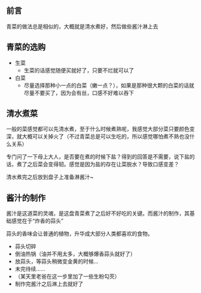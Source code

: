## 前言
青菜的做法总是相似的，大概就是清水煮好，然后做些酱汁淋上去

## 青菜的选购
 - 生菜
     - 生菜的话感觉随便买就好了，只要不烂就可以了
 - 白菜
     - 尽量选择那种小一点的白菜（嫩一点？），如果是那种很大颗的白菜的话就尽量不要买了，因为会有丝，口感不好难以吞下

## 清水煮菜
一般的菜感觉都可以先清水煮，至于什么时候煮熟呢，我感觉大部分菜只要颜色变深，就大概可以关掉火了（不过青菜总是可以生吃的，所以感觉哪怕煮不熟也没什么关系）

专门问了一下母上大人，是否要在煮的时候下盐？得到的回答是不需要，说下盐的话，煮了之后菜会变得韧。感觉是因为盐的存在让菜脱水？导致口感变差？

清水煮完之后放到盘子上准备淋酱汁~

## 酱汁的制作
酱汁是这道菜的灵魂，是这盘青菜煮了之后好不好吃的关键。而酱汁的制作，其基础感觉在于“炸香的蒜头”

蒜头的香味会让普通的植物，升华成大部分人类都喜欢的食物。

 - 蒜头切碎
 - 倒油热锅（油并不用太多，大概够爆香蒜头就好了）
 - 放蒜头，等蒜头稍微变金黄的时候...
 - 未完待续......
 - （某天里老爸在这一步里加了一些生粉勾芡）
 - 制作完酱汁之后淋上去就好了


 